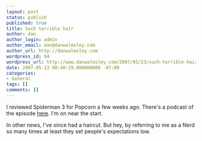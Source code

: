 ```yaml
---
layout: post
status: publish
published: true
title: Such terrible hair
author: dan
author_login: admin
author_email: dan@danwalmsley.com
author_url: http://danwalmsley.com
wordpress_id: 94
wordpress_url: http://www.danwalmsley.com/2007/05/23/such-terrible-hair/
date: 2007-05-23 00:40:29.000000000 -07:00
categories:
- General
tags: []
comments: []
---
```

I reviewed Spiderman 3 for Popcorn a few weeks ago. There's a podcast of the episode <a href="http://www.popcorn.org.au/podcast/PopcornEp36.m4v">here</a>. I'm on near the start.

In other news, I've since had a haircut. But hey, by referring to me as a Nerd so many times at least they set people's expectations low.
